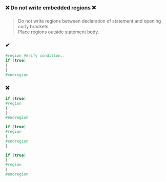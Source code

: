 ### ❌ Do not write embedded regions ❌
###

> Do not write regions between declaration of statement and opening curly brackets.  
> Place regions outside statement body.

### ✔
``` csharp
#region Verify condition..
if (true)
{
}
#endregion
```

### ❌
``` csharp
if (true)
#region
{
}
#endregion
```
``` csharp
if (true)
#region
{
#endregion
}

```
``` csharp
if (true)
{
#region
}
#endregion
```